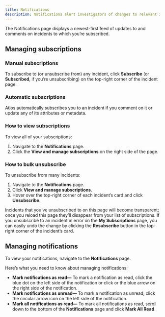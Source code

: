 ```yaml
---
title: Notifications 
description: Notifications alert investigators of changes to relevant incidents. 
---
```


The Notifications page displays a newest-first feed of updates to and comments on incidents to which you’re subscribed.

## Managing subscriptions

### Manual subscriptions
To subscribe to (or unsubscribe from) any incident, click **Subscribe** (or **Subscribed**, if you’re unsubscribing) on the top-right corner of the incident page. 

### Automatic subscriptions
Atlos automatically subscribes you to an incident if you comment on it or update any of its attributes or metadata. 

### How to view subscriptions
To view all of your subscriptions:
1. Navigate to the **Notifications** page.
2. Click the **View and manage subscriptions** on the right side of the page. 
   
### How to bulk unsubscribe
To unsubscribe from many incidents:
1. Navigate to the **Notifications** page. 
2. Click **View and manage subscriptions**.
3. Hover over the top-right corner of each incident’s card and click **Unsubscribe**. 

Incidents that you’ve unsubscribed to on this page will become transparent; once you reload this page they’ll disappear from your list of subscriptions. If you unsubscribe to an incident in error on the **My Subscriptions** page, you can easily undo the change by clicking the **Resubscribe** button in the top-right corner of the incident’s card. 

## Managing notifications 
To view your notifications, navigate to the **Notifications** page. 

Here’s what you need to know about managing notifications:
- **Mark notifications as read—** To mark a notification as read, click the blue dot on the left side of the notification or click or the blue arrow on the right side of the notification.
- **Mark notifications as unread—** To mark a notification as unread, click the circular arrow icon on the left side of the notification. 
- **Mark all notifications as read—** To mark all notifications as read, scroll down to the bottom of the **Notifications** page and click **Mark All Read**.

